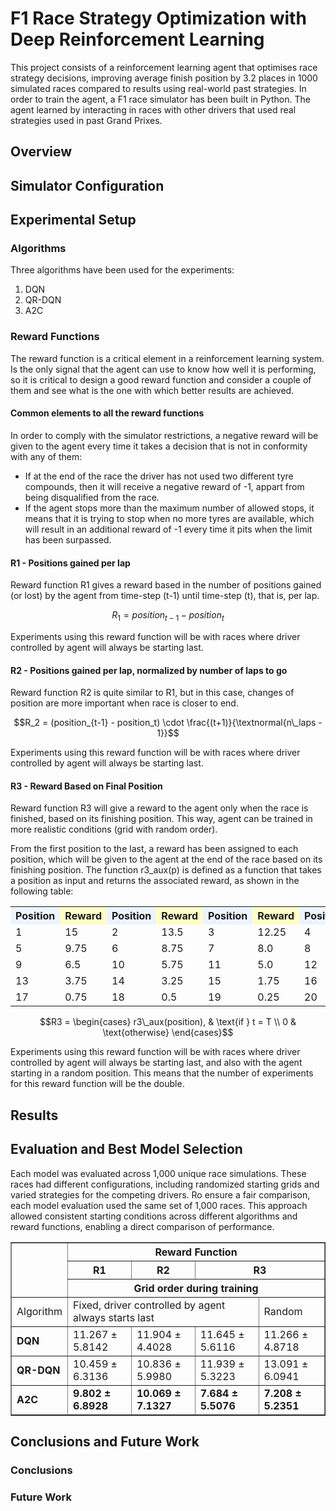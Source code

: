 # F1 Race Strategy Optimization with Deep Reinforcement Learning

This project consists of a reinforcement learning agent that optimises race strategy decisions, improving average finish position by 3.2 places in 1000 simulated races compared to results
using real-world past strategies. In order to train the agent, a F1 race simulator has been built in Python. The agent learned by interacting in races with other drivers that used real
strategies used in past Grand Prixes.

## Overview

## Simulator Configuration

## Experimental Setup

### Algorithms

Three algorithms have been used for the experiments:

1. DQN
2. QR-DQN
3. A2C

### Reward Functions

The reward function is a critical element in a reinforcement learning system. Is the only signal that the agent can use to know how well it is performing, so it is critical to design a good reward function and consider a couple of them and see what is the one with which better results are achieved.

#### Common elements to all the reward functions

In order to comply with the simulator restrictions, a negative reward will be given to the agent every time it takes a decision that is not in conformity with any of them:

- If at the end of the race the driver has not used two different tyre compounds, then it will receive a negative reward of -1, appart from being disqualified from the race.
- If the agent stops more than the maximum number of allowed stops, it means that it is trying to stop when no more tyres are available, which will result in an additional reward of -1 every time it pits when the limit has been surpassed.

#### R1 - Positions gained per lap

Reward function R1 gives a reward based in the number of positions gained (or lost) by the agent from time-step \(t-1\) until time-step \(t\), that is, per lap.

```math
R_1 = position_{t-1} - position_t
```

Experiments using this reward function will be with races where driver controlled by agent will always be starting last.

#### R2 - Positions gained per lap, normalized by number of laps to go

Reward function R2 is quite similar to R1, but in this case, changes of position are more important when race is closer to end.

```math
R_2 = (position_{t-1} - position_t) \cdot \frac{(t+1)}{\textnormal{n\_laps - 1}}
```
Experiments using this reward function will be with races where driver controlled by agent will always be starting last.

#### R3 - Reward Based on Final Position

Reward function R3 will give a reward to the agent only when the race is finished, based on its finishing position. This way, agent can be trained in more realistic conditions (grid with random order).

From the first position to the last, a reward has been assigned to each position, which will be given to the agent at the end of the race based on its finishing position. The function r3_aux(p) is defined as a function that takes a position as input and returns the associated reward, as shown in the following table:

<table>
  <tr>
    <th style="background-color:#ECF4FF;">Position</th>
    <th style="background-color:#FFFFC7;">Reward</th>
    <th style="background-color:#ECF4FF;">Position</th>
    <th style="background-color:#FFFFC7;">Reward</th>
    <th style="background-color:#ECF4FF;">Position</th>
    <th style="background-color:#FFFFC7;">Reward</th>
    <th style="background-color:#ECF4FF;">Position</th>
    <th style="background-color:#FFFFC7;">Reward</th>
  </tr>
  <tr>
    <td>1</td><td>15</td><td>2</td><td>13.5</td><td>3</td><td>12.25</td><td>4</td><td>11</td>
  </tr>
  <tr>
    <td>5</td><td>9.75</td><td>6</td><td>8.75</td><td>7</td><td>8.0</td><td>8</td><td>7.25</td>
  </tr>
  <tr>
    <td>9</td><td>6.5</td><td>10</td><td>5.75</td><td>11</td><td>5.0</td><td>12</td><td>4.25</td>
  </tr>
  <tr>
    <td>13</td><td>3.75</td><td>14</td><td>3.25</td><td>15</td><td>1.75</td><td>16</td><td>1.25</td>
  </tr>
  <tr>
    <td>17</td><td>0.75</td><td>18</td><td>0.5</td><td>19</td><td>0.25</td><td>20</td><td>0</td>
  </tr>
</table>

```math
R3 = \begin{cases} r3\_aux(position), & \text{if } t = T \\ 0 & \text{otherwise} \end{cases}
```
Experiments using this reward function will be with races where driver controlled by agent will always be starting last, and also with the agent starting in a random position. This means that the number of experiments for this reward function will be the double.

## Results

## Evaluation and Best Model Selection

Each model was evaluated across 1,000 unique race simulations. These races had different configurations, including randomized starting grids and varied strategies for the competing drivers. Ro ensure a fair comparison, each model evaluation used the same set of 1,000 races. This approach allowed consistent starting conditions across different algorithms and reward functions, enabling a direct comparison of performance.

<table border="1" cellspacing="0" cellpadding="5">
  <tr>
    <th rowspan="3"></th>
    <th colspan="8">Reward Function</th>
  </tr>
  <tr>
    <th colspan="2">R1</th>
    <th colspan="2">R2</th>
    <th colspan="4">R3</th>
  </tr>
  <tr>
    <th colspan="8">Grid order during training</th>
  </tr>
  <tr>
    <td>Algorithm</td>
    <td colspan="7">Fixed, driver controlled by agent always starts last</td>
    <td>Random</td>
  </tr>
  <tr>
    <td><b>DQN</b></td>
    <td colspan="2">11.267 ± 5.8142</td>
    <td colspan="2">11.904 ± 4.4028</td>
    <td colspan="3">11.645 ± 5.6116</td>
    <td>11.266 ± 4.8718</td>
  </tr>
  <tr>
    <td><b>QR-DQN</b></td>
    <td colspan="2">10.459 ± 6.3136</td>
    <td colspan="2">10.836 ± 5.9980</td>
    <td colspan="3">11.939 ± 5.3223</td>
    <td>13.091 ± 6.0941</td>
  </tr>
  <tr>
    <td><b>A2C</b></td>
    <td colspan="2"><b>9.802 ± 6.8928</b></td>
    <td colspan="2"><b>10.069 ± 7.1327</b></td>
    <td colspan="3"><b>7.684 ± 5.5076</b></td>
    <td><b>7.208 ± 5.2351</b></td>
  </tr>
</table>




## Conclusions and Future Work

### Conclusions

### Future Work

